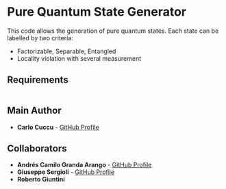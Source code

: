 # Pure Quantum State Generator

<!-- ![Badge Status](https://img.shields.io/badge/status-active-brightgreen) -->

This code allows the generation of pure quantum states.
Each state can be labelled by two criteria:
  - Factorizable, Separable, Entangled  
  - Locality violation with several measurement
 

## Requirements
```

```



## Main Author

- **Carlo Cuccu** - [GitHub Profile](https://github.com/carlocuccu)

## Collaborators

- **Andrés Camilo Granda Arango** - [GitHub Profile](https://github.com/agrandaarango)
- **Giuseppe Sergioli** - [GitHub Profile](https://github.com/GiuseppeSergioli)
- **Roberto Giuntini**



